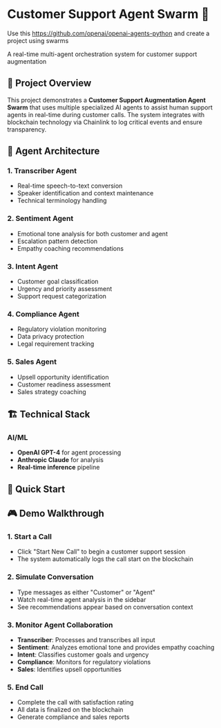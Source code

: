 # Customer Support Agent Swarm 🚀


Use this https://github.com/openai/openai-agents-python and create a project using swarms

A real-time multi-agent orchestration system for customer support augmentation

## 🎯 Project Overview

This project demonstrates a **Customer Support Augmentation Agent Swarm** that uses multiple specialized AI agents to assist human support agents in real-time during customer calls. The system integrates with blockchain technology via Chainlink to log critical events and ensure transparency.



## 🤖 Agent Architecture

### 1. **Transcriber Agent**
- Real-time speech-to-text conversion
- Speaker identification and context maintenance
- Technical terminology handling

### 2. **Sentiment Agent**
- Emotional tone analysis for both customer and agent
- Escalation pattern detection
- Empathy coaching recommendations

### 3. **Intent Agent**
- Customer goal classification
- Urgency and priority assessment
- Support request categorization

### 4. **Compliance Agent**
- Regulatory violation monitoring
- Data privacy protection
- Legal requirement tracking

### 5. **Sales Agent**
- Upsell opportunity identification
- Customer readiness assessment
- Sales strategy coaching

## 🏗️ Technical Stack



### AI/ML
- **OpenAI GPT-4** for agent processing
- **Anthropic Claude** for analysis
- **Real-time inference** pipeline

## 🚀 Quick Start




## 🎮 Demo Walkthrough

### 1. **Start a Call**
- Click "Start New Call" to begin a customer support session
- The system automatically logs the call start on the blockchain

### 2. **Simulate Conversation**
- Type messages as either "Customer" or "Agent"
- Watch real-time agent analysis in the sidebar
- See recommendations appear based on conversation context

### 3. **Monitor Agent Collaboration**
- **Transcriber**: Processes and transcribes all input
- **Sentiment**: Analyzes emotional tone and provides empathy coaching
- **Intent**: Classifies customer goals and urgency
- **Compliance**: Monitors for regulatory violations
- **Sales**: Identifies upsell opportunities



### 5. **End Call**
- Complete the call with satisfaction rating
- All data is finalized on the blockchain
- Generate compliance and sales reports


